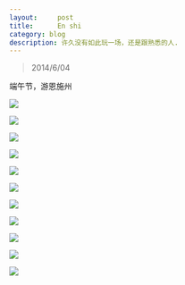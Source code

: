 ```yaml
---
layout:     post
title:      En shi
category: blog
description: 许久没有如此玩一场，还是跟熟悉的人.
---
```



>2014/6/04

端午节，游恩施州

![](../images/enshi/IMG_5283.jpg)

![](../images/enshi/IMG_5285.jpg)

![](../images/enshi/IMG_5293.jpg)

![](../images/enshi/IMG_5323.jpg)

![](../images/enshi/IMG_5441.jpg)

![](../images/enshi/IMG_5446.jpg)

![](../images/enshi/IMG_5483.jpg)

![](../images/enshi/IMG_5485.jpg)

![](../images/enshi/IMG_5486.jpg)

![](../images/enshi/IMG_5498.jpg)

![](../images/enshi/IMG_5499.jpg)